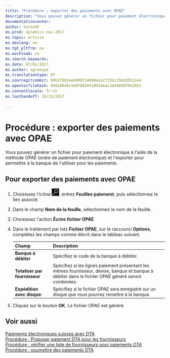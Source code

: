 ```yaml
---
title: "Procédure : exporter des paiements avec OPAE"
description: "Vous pouvez générer un fichier pour paiement électronique à l'aide de la méthode OPAE (ordre de paiement électronique) et l'exporter pour permettre à la banque de l'utiliser pour les paiements."
documentationcenter: 
author: SorenGP
ms.prod: dynamics-nav-2017
ms.topic: article
ms.devlang: na
ms.tgt_pltfrm: na
ms.workload: na
ms.search.keywords: 
ms.date: 07/01/2017
ms.author: sgroespe
ms.translationtype: HT
ms.sourcegitcommit: b9b1f062ee6009f34698ea2cf33bc25bdd5b11e4
ms.openlocfilehash: 856a98e6c4d0f8820fa993deac3d44898f9420b3
ms.contentlocale: fr-ch
ms.lasthandoff: 10/23/2017

---
```

# <a name="how-to-export-payments-using-ezag"></a>Procédure : exporter des paiements avec OPAE
Vous pouvez générer un fichier pour paiement électronique à l'aide de la méthode OPAE (ordre de paiement électronique) et l'exporter pour permettre à la banque de l'utiliser pour les paiements.  

## <a name="to-export-payments-using-ezag"></a>Pour exporter des paiements avec OPAE  

1.  Choisissez l'icône ![Page ou état pour la recherche](../../media/ui-search/search_small.png "icône Page ou état pour la recherche"), entrez **Feuilles paiement**, puis sélectionnez le lien associé.  
2.  Dans le champ **Nom de la feuille**, sélectionnez le nom de la feuille.  
3.  Choisissez l'action **Écrire fichier OPAE**.  
4.  Dans le traitement par lots **Fichier OPAE**, sur le raccourci **Options**, complétez les champs comme décrit dans le tableau suivant.  

    |Champ|Description|  
    |---------------------------------|---------------------------------------|  
    |**Banque à débiter**|Spécifiez le code de la banque à débiter.|  
    |**Totaliser par fournisseur**|Spécifiez si les lignes paiement présentant les mêmes fournisseur, devise, banque et banque à débiter dans le fichier OPAE généré seront combinées.|  
    |**Expédition avec disque**|Spécifiez si le fichier OPAE sera enregistré sur un disque que vous pourrez remettre à la banque.|  

5.  Cliquez sur le bouton **OK**. Le fichier OPAE est généré.  

## <a name="see-also"></a>Voir aussi  
 [Paiements électroniques suisses avec DTA](swiss-electronic-payments-using-dta.md)   
 [Procédure : Proposer paiement DTA pour les fournisseurs](how-to-suggest-dta-payment-for-vendors.md)   
 [Procédure : vérifier une liste de fournisseurs pour paiements DTA](how-to-verify-a-list-of-vendors-for-dta-payments.md)   
 [Procédure : soumettre des paiements DTA](how-to-submit-dta-payments.md) 

